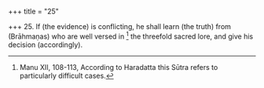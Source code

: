 +++
title = "25"

+++
25. If (the evidence) is conflicting, he shall learn (the truth) from (Brāhmaṇas) who are well versed in [^21]  the threefold sacred lore, and give his decision (accordingly).


[^21]:  Manu XII, 108-113, According to Haradatta this Sūtra refers to particularly difficult cases.
